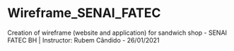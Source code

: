 # Wireframe_SENAI_FATEC
Creation of wireframe (website and application) for sandwich shop - SENAI FATEC BH | Instructor: Rubem Cândido - 26/01/2021

